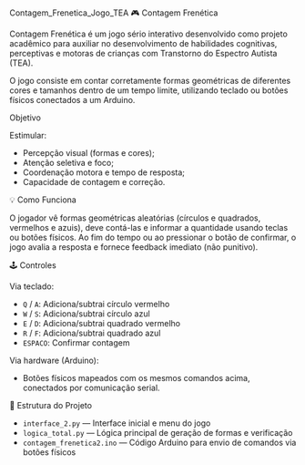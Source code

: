 Contagem_Frenetica_Jogo_TEA
🎮 Contagem Frenética

Contagem Frenética é um jogo sério interativo desenvolvido como projeto acadêmico para auxiliar no desenvolvimento de habilidades cognitivas, perceptivas e motoras de crianças com Transtorno do Espectro Autista (TEA).  

O jogo consiste em contar corretamente formas geométricas de diferentes cores e tamanhos dentro de um tempo limite, utilizando teclado ou botões físicos conectados a um Arduino.

Objetivo

Estimular:
- Percepção visual (formas e cores);
- Atenção seletiva e foco;
- Coordenação motora e tempo de resposta;
- Capacidade de contagem e correção.

💡 Como Funciona

O jogador vê formas geométricas aleatórias (círculos e quadrados, vermelhos e azuis), deve contá-las e informar a quantidade usando teclas ou botões físicos. Ao fim do tempo ou ao pressionar o botão de confirmar, o jogo avalia a resposta e fornece feedback imediato (não punitivo).

🕹️ Controles

Via teclado:
- `Q` / `A`: Adiciona/subtrai círculo vermelho  
- `W` / `S`: Adiciona/subtrai círculo azul  
- `E` / `D`: Adiciona/subtrai quadrado vermelho  
- `R` / `F`: Adiciona/subtrai quadrado azul  
- `ESPACO`: Confirmar contagem

Via hardware (Arduino):
- Botões físicos mapeados com os mesmos comandos acima, conectados por comunicação serial.

📂 Estrutura do Projeto

- `interface_2.py` — Interface inicial e menu do jogo  
- `logica_total.py` — Lógica principal de geração de formas e verificação  
- `contagem_frenetica2.ino` — Código Arduino para envio de comandos via botões físicos 
